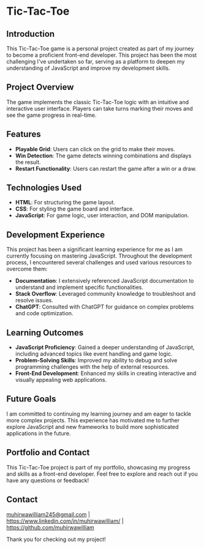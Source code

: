 # Tic-Tac-Toe

## Introduction
This Tic-Tac-Toe game is a personal project created as part of my journey to become a proficient front-end developer. This project has been the most challenging I've undertaken so far, serving as a platform to deepen my understanding of JavaScript and improve my development skills.

## Project Overview
The game implements the classic Tic-Tac-Toe logic with an intuitive and interactive user interface. Players can take turns marking their moves and see the game progress in real-time.

## Features
- **Playable Grid**: Users can click on the grid to make their moves.
- **Win Detection**: The game detects winning combinations and displays the result.
- **Restart Functionality**: Users can restart the game after a win or a draw.

## Technologies Used
- **HTML**: For structuring the game layout.
- **CSS**: For styling the game board and interface.
- **JavaScript**: For game logic, user interaction, and DOM manipulation.

## Development Experience
This project has been a significant learning experience for me as I am currently focusing on mastering JavaScript. Throughout the development process, I encountered several challenges and used various resources to overcome them:
- **Documentation**: I extensively referenced JavaScript documentation to understand and implement specific functionalities.
- **Stack Overflow**: Leveraged community knowledge to troubleshoot and resolve issues.
- **ChatGPT**: Consulted with ChatGPT for guidance on complex problems and code optimization.

## Learning Outcomes
- **JavaScript Proficiency**: Gained a deeper understanding of JavaScript, including advanced topics like event handling and game logic.
- **Problem-Solving Skills**: Improved my ability to debug and solve programming challenges with the help of external resources.
- **Front-End Development**: Enhanced my skills in creating interactive and visually appealing web applications.

## Future Goals
I am committed to continuing my learning journey and am eager to tackle more complex projects. This experience has motivated me to further explore JavaScript and new frameworks to build more sophisticated applications in the future.

## Portfolio and Contact
This Tic-Tac-Toe project is part of my portfolio, showcasing my progress and skills as a front-end developer. Feel free to explore and reach out if you have any questions or feedback!

## Contact
muhirwawilliam245@gmail.com | https://www.linkedin.com/in/muhirwawilliam/ |  https://github.com/muhirwawilliam 

Thank you for checking out my project!

